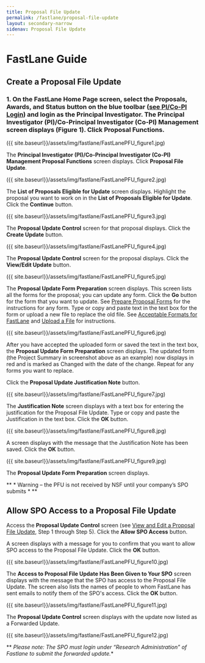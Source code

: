 ```yaml
---
title: Proposal File Update
permalink: /fastlane/proposal-file-update
layout: secondary-narrow
sidenav: Proposal File Update
---
```


# FastLane Guide

## Create a Proposal File Update

### 1.  On the FastLane Home Page screen, select the Proposals, Awards, and Status button on the blue toolbar ([see PI/Co-PI Login](https://www.fldemo.nsf.gov/NSFHelp/flashhelp/fastlane/FastLane_Help/principal_investigator_pi_or_co_principal_investigator.htm)) and login as the Principal Investigator.  The Principal Investigator (PI)/Co-Principal Investigator (Co-PI) Management screen displays (Figure 1). Click **Proposal Functions**. 

({{ site.baseurl}}/assets/img/fastlane/FastLanePFU_figure1.jpg)

The **Principal Investigator (PI)/Co-Principal Investigator (Co-PI) Management Proposal Functions** screen displays. Click **Proposal File Update**. 

({{ site.baseurl}}/assets/img/fastlane/FastLanePFU_figure2.jpg)

The **List of Proposals Eligible for Update** screen displays. Highlight the proposal you want to work on in the **List of Proposals Eligible for Update**. Click the **Continue** button. 

({{ site.baseurl}}/assets/img/fastlane/FastLanePFU_figure3.jpg)

The **Proposal Update Control** screen for that proposal displays. Click the **Create Update** button. 

({{ site.baseurl}}/assets/img/fastlane/FastLanePFU_figure4.jpg)

The **Proposal Update Control** screen for the proposal displays.  Click the **View/Edit Update** button.

({{ site.baseurl}}/assets/img/fastlane/FastLanePFU_figure5.jpg)

The **Proposal Update Form Preparation** screen displays. This screen lists all the forms for the proposal; you can update any form. Click the **Go** button for the form that you want to update. See [Prepare Proposal Forms](https://www.fldemo.nsf.gov/NSFHelp/flashhelp/fastlane/FastLane_Help/prepare_proposal_forms.htm) for the instructions for any form. Type or copy and paste text in the text box for the form or upload a new file to replace the old file. See [Acceptable Formats for FastLane](https://www.fldemo.nsf.gov/NSFHelp/flashhelp/fastlane/FastLane_Help/acceptable_formats_for_fastlane.htm) and [Upload a File](https://www.fldemo.nsf.gov/NSFHelp/flashhelp/fastlane/FastLane_Help/upload_a_file.htm) for instructions.

({{ site.baseurl}}/assets/img/fastlane/FastLanePFU_figure6.jpg)

After you have accepted the uploaded form or saved the text in the text box, the **Proposal Update Form Preparation** screen displays. The updated form (the Project Summary in screenshot above as an example) now displays in red and is marked as Changed with the date of the change. Repeat for any forms you want to replace. 

Click the **Proposal Update Justification Note** button.

({{ site.baseurl}}/assets/img/fastlane/FastLanePFU_figure7.jpg)

The **Justification Note** screen displays with a text box for entering the justification for the Proposal File Update. Type or copy and paste the Justification in the text box. Click the **OK** button.

({{ site.baseurl}}/assets/img/fastlane/FastLanePFU_figure8.jpg)

A screen displays with the message that the Justification Note has been saved. Click the **OK** button.

({{ site.baseurl}}/assets/img/fastlane/FastLanePFU_figure9.jpg)

The **Proposal Update Form Preparation** screen displays.

** * Warning – the PFU is not received by NSF until your company’s SPO submits * **

## Allow SPO Access to a Proposal File Update

Access the **Proposal Update Control** screen (see [View and Edit a Proposal File Update](https://www.fastlane.nsf.gov/NSFHelp/flashhelp/fastlane/FastLane_Help/view_and_edit_a_proposal_file_update.htm), Step 1 through Step 5). Click the **Allow SPO Access** button. 

A screen displays with a message for you to confirm that you want to allow SPO access to the Proposal File Update. Click the **OK** button.

({{ site.baseurl}}/assets/img/fastlane/FastLanePFU_figure10.jpg)

The **Access to Proposal File Update Has Been Given to Your SPO** screen displays with the message that the SPO has access to the Proposal File Update. The screen also lists the names of people to whom FastLane has sent emails to notify them of the SPO's access. Click the **OK** button.

({{ site.baseurl}}/assets/img/fastlane/FastLanePFU_figure11.jpg)

The **Proposal Update Control** screen displays with the update now listed as a Forwarded Update.

({{ site.baseurl}}/assets/img/fastlane/FastLanePFU_figure12.jpg)

** *Please note: The SPO must login under “Research Administration” of Fastlane to submit the forwarded update.**



